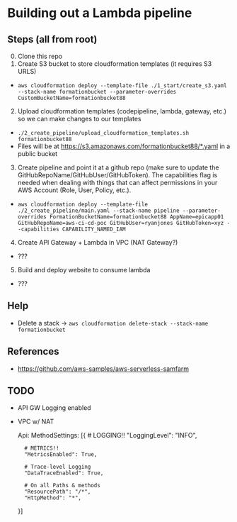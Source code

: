 # Building out a Lambda pipeline

## Steps (all from root)
0. Clone this repo
1. Create S3 bucket to store cloudformation templates (it requires S3 URLS)
- ```aws cloudformation deploy --template-file ./1_start/create_s3.yaml --stack-name formationbucket --parameter-overrides CustomBucketName=formationbucket88```
2. Upload cloudformation templates (codepipeline, lambda, gateway, etc.) so we can make changes to our templates
- ```./2_create_pipeline/upload_cloudformation_templates.sh formationbucket88```
- Files will be at https://s3.amazonaws.com/formationbucket88/*.yaml in a public bucket
3. Create pipeline and point it at a github repo (make sure to update the GitHubRepoName/GitHubUser/GitHubToken). The capabilities flag is needed when dealing with things that can affect permissions in your AWS Account (Role, User, Policy, etc.).
- ```aws cloudformation deploy --template-file ./2_create_pipeline/main.yaml --stack-name pipeline --parameter-overrides FormationBucketName=formationbucket88 AppName=epicapp01 GitHubRepoName=aws-ci-cd-poc GitHubUser=ryanjones GitHubToken=xyz --capabilities CAPABILITY_NAMED_IAM  ```
4. Create API Gateway + Lambda in VPC (NAT Gateway?)
- ???
5. Build and deploy website to consume lambda
- ???



## Help
- Delete a stack -> ```aws cloudformation delete-stack --stack-name formationbucket```


## References
- https://github.com/aws-samples/aws-serverless-samfarm


## TODO
- API GW Logging enabled
- VPC w/ NAT



  Api:
    MethodSettings: [{
        # LOGGING!!
        "LoggingLevel": "INFO",

        # METRICS!!
        "MetricsEnabled": True,

        # Trace-level Logging
        "DataTraceEnabled": True,

        # On all Paths & methods
        "ResourcePath": "/*",
        "HttpMethod": "*",
    }]
